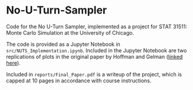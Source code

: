 # No-U-Turn-Sampler
Code for the No U-Turn Sampler, implemented as a project for STAT 31511: Monte Carlo Simulation at the University of Chicago.

The code is provided as a Jupyter Notebook in `src/NUTS_Implementation.ipynb`. Included in the Jupyter Notebook are two replications of plots in the original paper by Hoffman and Gelman ([linked here](https://arxiv.org/abs/1111.4246)).

Included in `reports/Final_Paper.pdf` is a writeup of the project, which is capped at 10 pages in accordance with course instructions.

